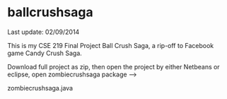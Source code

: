 ballcrushsaga
=============

Last update: 02/09/2014

This is my CSE 219 Final Project Ball Crush Saga, a rip-off to Facebook game Candy Crush Saga.

Download full project as zip, then open the project by either Netbeans or eclipse, open zombiecrushsaga package -->

zombiecrushsaga.java 
